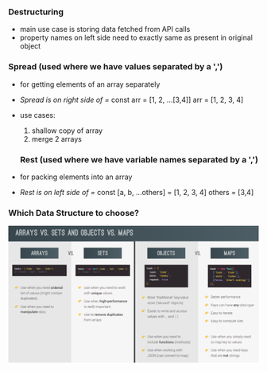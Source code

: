 ### Destructuring

- main use case is storing data fetched from API calls
- property names on left side need to exactly same as present in original object

### Spread (used where we have values separated by a ',')

- for getting elements of an array separately

- _Spread is on right side of =_
  const arr = [1, 2, ...[3,4]]
  arr = [1, 2, 3, 4]

- use cases:

  1. shallow copy of array
  2. merge 2 arrays

  ### Rest (used where we have variable names separated by a ',')

- for packing elements into an array

- _Rest is on left side of =_
  const [a, b, ...others] = [1, 2, 3, 4]
  others = [3,4]

### Which Data Structure to choose?

![Alt text](image-8.png)
